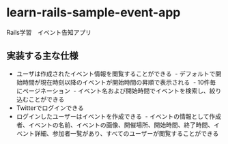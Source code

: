 # learn-rails-sample-event-app
Rails学習　イベント告知アプリ
## 実装する主な仕様
- ユーザは作成されたイベント情報を閲覧することができる
  - デフォルトで開始時間が現在時刻以降のイベントが開始時間の昇順で表示される
  - 10件毎にページネーション
  - イベント名および開始時間でイベントを検索し、絞り込むことができる
- Twitterでログインできる
- ログインしたユーザーはイベントを作成できる
  - イベントの情報として作成者、イベントの名前、イベントの画像、開催場所、開始時間、終了時間、イベント詳細、参加者一覧があり、すべてのユーザーが閲覧することができる
